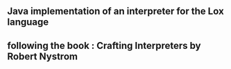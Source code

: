 ## Java implementation of an interpreter for the Lox language
## following the book : Crafting Interpreters by Robert Nystrom
